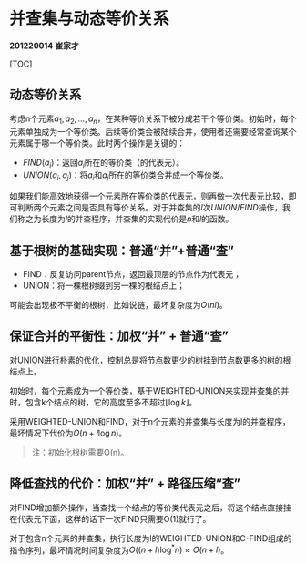 # 并查集与动态等价关系

**201220014 崔家才**



[TOC]



## 动态等价关系

考虑n个元素$a_1, a_2, ..., a_n$，在某种等价关系下被分成若干个等价类。初始时，每个元素单独成为一个等价类。后续等价类会被陆续合并，使用者还需要经常查询某个元素属于哪一个等价类。此时两个操作是关键的：

- $FIND(a_i)$：返回$a_i$所在的等价类（的代表元）。
- $UNION(a_i, a_j)$：将$a_i$和$a_j$所在的等价类合并成一个等价类。

如果我们能高效地获得一个元素所在等价类的代表元，则再做一次代表元比较，即可判断两个元素之间是否具有等价关系。对于并查集的$l$次$UNION/FIND$操作，我们称之为长度为$l$的并查程序，并查集的实现代价是$n$和$l$的函数。



## 基于根树的基础实现：普通“并”+普通“查”

- FIND：反复访问parent节点，返回最顶层的节点作为代表元；
- UNION：将一棵根树缀到另一棵的根结点上；

可能会出现极不平衡的根树，比如说链，最坏复杂度为$O(nl)$。



## 保证合并的平衡性：加权“并” + 普通“查”

对UNION进行朴素的优化，控制总是将节点数更少的树挂到节点数更多的树的根结点上。

初始时，每个元素成为一个等价类，基于WEIGHTED-UNION来实现并查集的并时，包含k个结点的树，它的高度至多不超过$\lfloor\log k\rfloor$。

采用WEIGHTED-UNION和FIND，对于n个元素的并查集与长度为l的并查程序，最坏情况下代价为$O(n + l\log n)$。

> 注：初始化根树需要O(n)。



## 降低查找的代价：加权“并” + 路径压缩“查”

对FIND增加额外操作，当查找一个结点的等价类代表元之后，将这个结点直接挂在代表元下面，这样的话下一次FIND只需要O(1)就行了。

对于包含n个元素的并查集，执行长度为l的WEIGHTED-UNION和C-FIND组成的指令序列，最坏情况时间复杂度为$O((n + l)\log^*n) \approx O(n + l)$。

